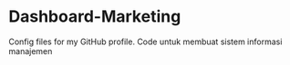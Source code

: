 # Dashboard-Marketing
Config files for my GitHub profile.
Code untuk membuat sistem informasi manajemen 
